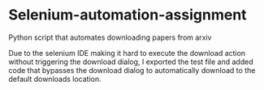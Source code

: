 # Selenium-automation-assignment
Python script that automates downloading papers from arxiv

Due to the selenium IDE making it hard to execute the download action without triggering the download dialog, I exported the test file and added code that bypasses the download dialog to automatically download to the default downloads location.
